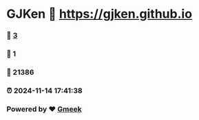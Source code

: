 # GJKen :link: https://gjken.github.io 
### :page_facing_up: [3](https://gjken.github.io/tag.html) 
### :speech_balloon: 1 
### :hibiscus: 21386 
### :alarm_clock: 2024-11-14 17:41:38 
### Powered by :heart: [Gmeek](https://github.com/Meekdai/Gmeek)

